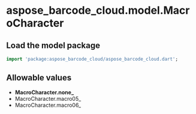 # aspose_barcode_cloud.model.MacroCharacter

## Load the model package

```dart
import 'package:aspose_barcode_cloud/aspose_barcode_cloud.dart';
```

## Allowable values

* **MacroCharacter.none_**
* MacroCharacter.macro05_
* MacroCharacter.macro06_

